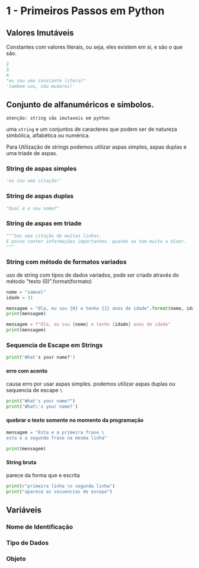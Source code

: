 # 1 - Primeiros Passos em Python

## Valores Imutáveis
Constantes com valores literais, ou seja, eles existem em si, e são o que são.

~~~python
2
3
4
"eu sou uma constante literal"
'tambem sou, não mudarei!'
~~~

## Conjunto de alfanuméricos e símbolos.

`atenção: string são imutaveis em python`

uma `string` e um conjuntos de caracteres que podem ser de natureza simbólica, alfabética ou numérica.

Para Utilização de strings podemos utilizar aspas simples, aspas duplas e uma tríade de aspas.
### String de aspas simples

~~~python
'eu sou uma citação!'
~~~ 

### String de aspas duplas
~~~python
"Qual é o seu nome?"
~~~

### String de aspas em triade
~~~python
"""Sou uma citação de muitas linhas.
E posso conter informações importantes. quando se tem muito a dizer.
"""
~~~

### String com método de formatos variados
uso de string com tipos de dados variados, pode ser criado através do método "texto (0)".format(formato)
~~~python
nome = "samuel"
idade = 31

mensagem = "Ola, eu sou {0} e tenho {1} anos de idade".format(nome, idade)
print(mensagem)

mensagem = f"Ola, eu sou {nome} e tenho {idade} anos de idade"
print(mensagem)
~~~
### Sequencia de Escape em Strings
~~~python
print('What's your name?')
~~~

#### erro com acento 
causa erro por usar aspas simples. podemos utilizar aspas duplas ou sequencia de escape `\`

~~~python
print("What's your name?")
print('What\'s your name?')
~~~
#### quebrar o texto somente no momento da programação
~~~python
mensagem = "Esta e a primeira frase \
esta e a segunda frase na mesma linha"

print(mensagem)
~~~

#### String bruta
parece da forma que e escrita
~~~python
print(r"primeira linha \n segunda linha")
print("aparece as secuencias de escopo")
~~~

## Variáveis 
### Nome de Identificação
### Tipo de Dados
### Objeto

